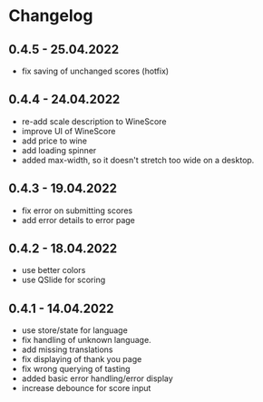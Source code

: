 # Changelog

## 0.4.5 - 25.04.2022
- fix saving of unchanged scores (hotfix)

## 0.4.4 - 24.04.2022
- re-add scale description to WineScore
- improve UI of WineScore
- add price to wine
- add loading spinner
- added max-width, so it doesn't stretch too wide on a desktop.

## 0.4.3 - 19.04.2022
- fix error on submitting scores
- add error details to error page

## 0.4.2 - 18.04.2022
- use better colors
- use QSlide for scoring

## 0.4.1 - 14.04.2022
- use store/state for language
- fix handling of unknown language.
- add missing translations
- fix displaying of thank you page
- fix wrong querying of tasting
- added basic error handling/error display
- increase debounce for score input
